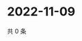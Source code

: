 # 2022-11-09

共 0 条

<!-- BEGIN WEIBO -->
<!-- 最后更新时间 Wed Nov 09 2022 11:37:17 GMT+0800 (China Standard Time) -->

<!-- END WEIBO -->
